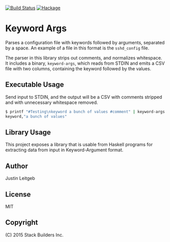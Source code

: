 [![Build Status](https://travis-ci.org/stackbuilders/keyword-args.svg)](https://travis-ci.org/stackbuilders/keyword-args) [![Hackage](https://img.shields.io/hackage/v/keyword-args.svg)](http://hackage.haskell.org/package/keyword-args)

# Keyword Args

Parses a configuration file with keywords followed by arguments,
separated by a space. An example of a file in this format is the
`sshd_config` file.

The parser in this library strips out comments, and normalizes
whitespace. It includes a binary, `keyword-args`, which reads from
STDIN and emits a CSV file with two columns, containing the keyword
followed by the values.

## Executable Usage

Send input to STDIN, and the output will be a CSV with comments
stripped and with unnecessary whitespace removed.

```bash
$ printf "#Testing\nkeyword a bunch of values #comment" | keyword-args
keyword,"a bunch of values"
```

## Library Usage

This project exposes a library that is usable from Haskell programs
for extracting data from input in Keyword-Argument format.

## Author

Justin Leitgeb

## License

MIT

## Copyright

(C) 2015 Stack Builders Inc.
